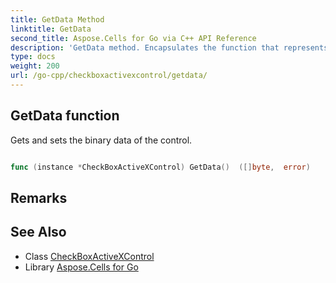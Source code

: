 ```yaml
---
title: GetData Method 
linktitle: GetData
second_title: Aspose.Cells for Go via C++ API Reference
description: 'GetData method. Encapsulates the function that represents getdata in Go.'
type: docs
weight: 200
url: /go-cpp/checkboxactivexcontrol/getdata/
---
```


## GetData function

Gets and sets the binary data of the control.

```go

func (instance *CheckBoxActiveXControl) GetData()  ([]byte,  error) 

```

## Remarks


## See Also

* Class [CheckBoxActiveXControl](../)
* Library [Aspose.Cells for Go](../../)
